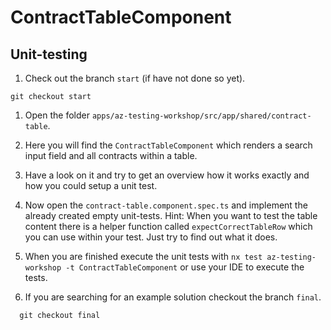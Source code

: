 # ContractTableComponent

## Unit-testing

1. Check out the branch `start` (if have not done so yet).

```console
git checkout start
```

1. Open the folder `apps/az-testing-workshop/src/app/shared/contract-table`.

1. Here you will find the `ContractTableComponent` which renders a search input field and all contracts within a table.

1. Have a look on it and try to get an overview how it works exactly and how you could setup a unit test.

1. Now open the `contract-table.component.spec.ts` and implement the already created empty unit-tests. Hint: When you want to test the table content there is a helper function called `expectCorrectTableRow` which you can use within your test. Just try to find out what it does.

1. When you are finished execute the unit tests with `nx test az-testing-workshop -t ContractTableComponent` or use your IDE to execute the tests.

1. If you are searching for an example solution checkout the branch `final`.

```console
  git checkout final
```
